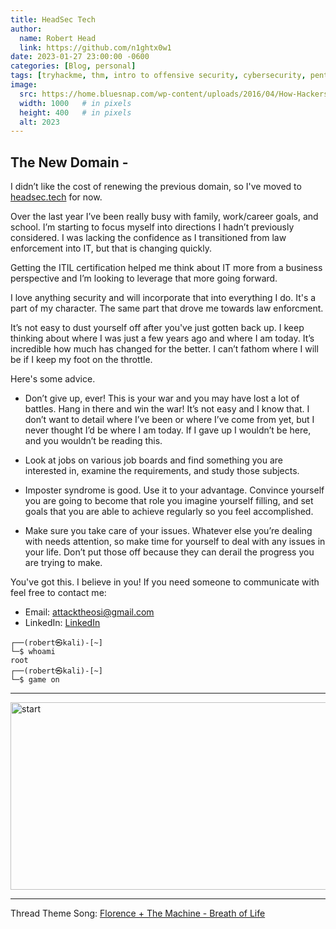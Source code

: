 ```yaml
---
title: HeadSec Tech
author:
  name: Robert Head
  link: https://github.com/n1ghtx0w1
date: 2023-01-27 23:00:00 -0600
categories: [Blog, personal]
tags: [tryhackme, thm, intro to offensive security, cybersecurity, pentest, junior pentester, red team, hacker, robert head, senior support engineer, itil, itsm, business of it]
image:
  src: https://home.bluesnap.com/wp-content/uploads/2016/04/How-Hackers-Find-Your-Ecommerce-Website.jpg
  width: 1000   # in pixels
  height: 400   # in pixels
  alt: 2023
---
```

   
## The New Domain - 

I didn’t like the cost of renewing the previous domain, so I've moved to [headsec.tech](https://headsec.tech) for now.

Over the last year I’ve been really busy with family, work/career goals, and school.  I’m starting to focus myself into directions I hadn’t previously considered.  I was lacking the confidence as I transitioned from law enforcement into IT, but that is changing quickly.

Getting the ITIL certification helped me think about IT more from a business perspective and I’m looking to leverage that more going forward.

I love anything security and will incorporate that into everything I do.  It's a part of my character.  The same part that drove me towards law enforcment.  

It’s not easy to dust yourself off after you've just gotten back up.  I keep thinking about where I was just a few years ago and where I am today.  It’s incredible how much has changed for the better.  I can’t fathom where I will be if I keep my foot on the throttle.  

Here's some advice. 

- Don’t give up, ever!  This is your war and you may have lost a lot of battles.  Hang in there and win the war!  It’s not easy and I know that.  I don’t want to detail where I’ve been or where I’ve come from yet, but I never thought I’d be where I am today.  If I gave up I wouldn’t be here, and you wouldn’t be reading this.

- Look at jobs on various job boards and find something you are interested in, examine the requirements, and study those subjects.

- Imposter syndrome is good.  Use it to your advantage. Convince yourself you are going to become that role you imagine yourself filling, and set goals that you are able to achieve regularly so you feel accomplished.

- Make sure you take care of your issues.  Whatever else you’re dealing with needs attention, so make time for yourself to deal with any issues in your life.  Don’t put those off because they can derail the progress you are trying to make.  



You've got this. I believe in you!  If you need someone to communicate with feel free to contact me:
- Email: [attacktheosi@gmail.com](mailto:attacktheosi@gmail.com)
- LinkedIn: [LinkedIn](https://www.linkedin.com/in/robert-head-0x0)



```shell
┌──(robert㉿kali)-[~] 
└─$ whoami 
root 
┌──(robert㉿kali)-[~] 
└─$ game on
```

---

<img align="center" src="https://media.giphy.com/media/40DRc0W00UbgQ/giphy.gif" alt="start" width="600" height="300">

---

Thread Theme Song: [Florence + The Machine - Breath of Life](https://www.youtube.com/watch?v=d58VJ-sC1uY)